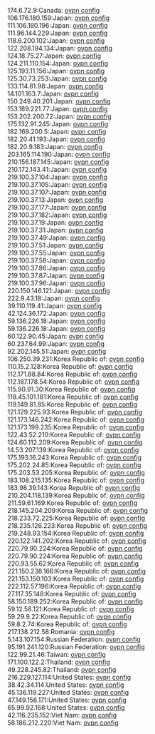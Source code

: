 174.6.72.9:Canada: [ovpn config](vpn/174_6_72_9.ovpn)  
106.176.180.159:Japan: [ovpn config](vpn/106_176_180_159.ovpn)  
111.106.180.196:Japan: [ovpn config](vpn/111_106_180_196.ovpn)  
111.96.144.229:Japan: [ovpn config](vpn/111_96_144_229.ovpn)  
118.6.200.102:Japan: [ovpn config](vpn/118_6_200_102.ovpn)  
122.208.194.134:Japan: [ovpn config](vpn/122_208_194_134.ovpn)  
124.18.75.27:Japan: [ovpn config](vpn/124_18_75_27.ovpn)  
124.211.110.154:Japan: [ovpn config](vpn/124_211_110_154.ovpn)  
125.193.11.156:Japan: [ovpn config](vpn/125_193_11_156.ovpn)  
125.30.73.253:Japan: [ovpn config](vpn/125_30_73_253.ovpn)  
133.114.81.98:Japan: [ovpn config](vpn/133_114_81_98.ovpn)  
14.101.163.7:Japan: [ovpn config](vpn/14_101_163_7.ovpn)  
150.249.40.201:Japan: [ovpn config](vpn/150_249_40_201.ovpn)  
153.189.221.77:Japan: [ovpn config](vpn/153_189_221_77.ovpn)  
153.202.200.72:Japan: [ovpn config](vpn/153_202_200_72.ovpn)  
175.132.91.245:Japan: [ovpn config](vpn/175_132_91_245.ovpn)  
182.169.200.5:Japan: [ovpn config](vpn/182_169_200_5.ovpn)  
182.20.41.193:Japan: [ovpn config](vpn/182_20_41_193.ovpn)  
182.20.9.183:Japan: [ovpn config](vpn/182_20_9_183.ovpn)  
203.165.114.190:Japan: [ovpn config](vpn/203_165_114_190.ovpn)  
210.156.187.145:Japan: [ovpn config](vpn/210_156_187_145.ovpn)  
210.172.143.41:Japan: [ovpn config](vpn/210_172_143_41.ovpn)  
219.100.37.104:Japan: [ovpn config](vpn/219_100_37_104.ovpn)  
219.100.37.105:Japan: [ovpn config](vpn/219_100_37_105.ovpn)  
219.100.37.107:Japan: [ovpn config](vpn/219_100_37_107.ovpn)  
219.100.37.13:Japan: [ovpn config](vpn/219_100_37_13.ovpn)  
219.100.37.177:Japan: [ovpn config](vpn/219_100_37_177.ovpn)  
219.100.37.182:Japan: [ovpn config](vpn/219_100_37_182.ovpn)  
219.100.37.19:Japan: [ovpn config](vpn/219_100_37_19.ovpn)  
219.100.37.31:Japan: [ovpn config](vpn/219_100_37_31.ovpn)  
219.100.37.49:Japan: [ovpn config](vpn/219_100_37_49.ovpn)  
219.100.37.51:Japan: [ovpn config](vpn/219_100_37_51.ovpn)  
219.100.37.55:Japan: [ovpn config](vpn/219_100_37_55.ovpn)  
219.100.37.58:Japan: [ovpn config](vpn/219_100_37_58.ovpn)  
219.100.37.86:Japan: [ovpn config](vpn/219_100_37_86.ovpn)  
219.100.37.87:Japan: [ovpn config](vpn/219_100_37_87.ovpn)  
219.100.37.96:Japan: [ovpn config](vpn/219_100_37_96.ovpn)  
220.150.146.121:Japan: [ovpn config](vpn/220_150_146_121.ovpn)  
222.9.43.18:Japan: [ovpn config](vpn/222_9_43_18.ovpn)  
39.110.119.41:Japan: [ovpn config](vpn/39_110_119_41.ovpn)  
42.124.36.172:Japan: [ovpn config](vpn/42_124_36_172.ovpn)  
59.136.226.18:Japan: [ovpn config](vpn/59_136_226_18.ovpn)  
59.136.226.18:Japan: [ovpn config](vpn/59_136_226_18.ovpn)  
60.122.90.45:Japan: [ovpn config](vpn/60_122_90_45.ovpn)  
60.237.64.99:Japan: [ovpn config](vpn/60_237_64_99.ovpn)  
92.202.145.51:Japan: [ovpn config](vpn/92_202_145_51.ovpn)  
106.250.39.231:Korea Republic of: [ovpn config](vpn/106_250_39_231.ovpn)  
110.15.2.128:Korea Republic of: [ovpn config](vpn/110_15_2_128.ovpn)  
112.171.88.84:Korea Republic of: [ovpn config](vpn/112_171_88_84.ovpn)  
112.187.178.54:Korea Republic of: [ovpn config](vpn/112_187_178_54.ovpn)  
115.90.91.30:Korea Republic of: [ovpn config](vpn/115_90_91_30.ovpn)  
118.45.101.181:Korea Republic of: [ovpn config](vpn/118_45_101_181.ovpn)  
119.149.81.85:Korea Republic of: [ovpn config](vpn/119_149_81_85.ovpn)  
121.129.225.93:Korea Republic of: [ovpn config](vpn/121_129_225_93.ovpn)  
121.173.146.242:Korea Republic of: [ovpn config](vpn/121_173_146_242.ovpn)  
121.173.199.235:Korea Republic of: [ovpn config](vpn/121_173_199_235.ovpn)  
122.43.52.210:Korea Republic of: [ovpn config](vpn/122_43_52_210.ovpn)  
124.60.112.209:Korea Republic of: [ovpn config](vpn/124_60_112_209.ovpn)  
14.53.207.139:Korea Republic of: [ovpn config](vpn/14_53_207_139.ovpn)  
175.193.16.243:Korea Republic of: [ovpn config](vpn/175_193_16_243.ovpn)  
175.202.24.85:Korea Republic of: [ovpn config](vpn/175_202_24_85.ovpn)  
175.203.53.205:Korea Republic of: [ovpn config](vpn/175_203_53_205.ovpn)  
183.108.215.135:Korea Republic of: [ovpn config](vpn/183_108_215_135.ovpn)  
183.98.39.143:Korea Republic of: [ovpn config](vpn/183_98_39_143.ovpn)  
210.204.118.139:Korea Republic of: [ovpn config](vpn/210_204_118_139.ovpn)  
211.59.61.169:Korea Republic of: [ovpn config](vpn/211_59_61_169.ovpn)  
218.145.204.209:Korea Republic of: [ovpn config](vpn/218_145_204_209.ovpn)  
218.233.72.225:Korea Republic of: [ovpn config](vpn/218_233_72_225.ovpn)  
218.235.126.223:Korea Republic of: [ovpn config](vpn/218_235_126_223.ovpn)  
219.248.93.154:Korea Republic of: [ovpn config](vpn/219_248_93_154.ovpn)  
220.122.141.202:Korea Republic of: [ovpn config](vpn/220_122_141_202.ovpn)  
220.79.90.224:Korea Republic of: [ovpn config](vpn/220_79_90_224.ovpn)  
220.79.90.224:Korea Republic of: [ovpn config](vpn/220_79_90_224.ovpn)  
220.93.55.62:Korea Republic of: [ovpn config](vpn/220_93_55_62.ovpn)  
221.150.238.166:Korea Republic of: [ovpn config](vpn/221_150_238_166.ovpn)  
221.153.150.103:Korea Republic of: [ovpn config](vpn/221_153_150_103.ovpn)  
222.112.57.196:Korea Republic of: [ovpn config](vpn/222_112_57_196.ovpn)  
27.117.35.148:Korea Republic of: [ovpn config](vpn/27_117_35_148.ovpn)  
58.150.189.252:Korea Republic of: [ovpn config](vpn/58_150_189_252.ovpn)  
59.12.58.121:Korea Republic of: [ovpn config](vpn/59_12_58_121.ovpn)  
59.29.9.22:Korea Republic of: [ovpn config](vpn/59_29_9_22.ovpn)  
59.8.2.74:Korea Republic of: [ovpn config](vpn/59_8_2_74.ovpn)  
217.138.212.58:Romania: [ovpn config](vpn/217_138_212_58.ovpn)  
5.143.107.154:Russian Federation: [ovpn config](vpn/5_143_107_154.ovpn)  
95.191.241.120:Russian Federation: [ovpn config](vpn/95_191_241_120.ovpn)  
122.99.21.46:Taiwan: [ovpn config](vpn/122_99_21_46.ovpn)  
171.100.122.2:Thailand: [ovpn config](vpn/171_100_122_2.ovpn)  
49.228.245.82:Thailand: [ovpn config](vpn/49_228_245_82.ovpn)  
216.229.127.114:United States: [ovpn config](vpn/216_229_127_114.ovpn)  
38.42.34.114:United States: [ovpn config](vpn/38_42_34_114.ovpn)  
45.136.119.227:United States: [ovpn config](vpn/45_136_119_227.ovpn)  
47.149.156.171:United States: [ovpn config](vpn/47_149_156_171.ovpn)  
65.99.92.168:United States: [ovpn config](vpn/65_99_92_168.ovpn)  
42.116.235.152:Viet Nam: [ovpn config](vpn/42_116_235_152.ovpn)  
58.186.212.220:Viet Nam: [ovpn config](vpn/58_186_212_220.ovpn)  
